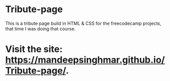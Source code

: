# Tribute-page
This is a tribute page build in HTML &amp; CSS for the freecodecamp projects, that time I was doing that course.
# Visit the site: https://mandeepsinghmar.github.io/Tribute-page/.
